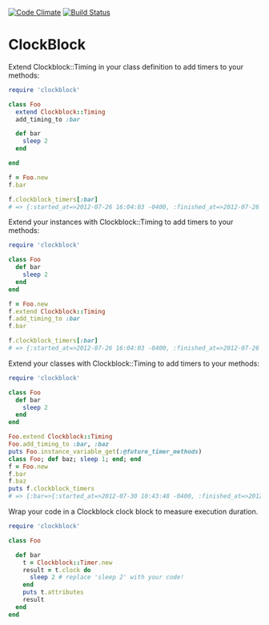 [![Code Climate](https://codeclimate.com/badge.png)](https://codeclimate.com/github/jackross/clockblock)
[![Build Status](https://secure.travis-ci.org/jackross/clockblock.png)](http://travis-ci.org/jackross/clockblock)


ClockBlock
==========

Extend Clockblock::Timing in your class definition to add timers to your methods:

````ruby
require 'clockblock'

class Foo
  extend Clockblock::Timing
  add_timing_to :bar

  def bar
    sleep 2
  end

end

f = Foo.new
f.bar

f.clockblock_timers[:bar]
# => {:started_at=>2012-07-26 16:04:03 -0400, :finished_at=>2012-07-26 16:04:05 -0400, :duration=>2.001059, :stage=>:finished}

````

Extend your instances with Clockblock::Timing to add timers to your methods:

````ruby
require 'clockblock'

class Foo
  def bar
    sleep 2
  end
end

f = Foo.new
f.extend Clockblock::Timing
f.add_timing_to :bar
f.bar

f.clockblock_timers[:bar]
# => {:started_at=>2012-07-26 16:04:03 -0400, :finished_at=>2012-07-26 16:04:05 -0400, :duration=>2.001059, :stage=>:finished}

````

Extend your classes with Clockblock::Timing to add timers to your methods:

````ruby
require 'clockblock'

class Foo
  def bar
    sleep 2
  end
end

Foo.extend Clockblock::Timing
Foo.add_timing_to :bar, :baz
puts Foo.instance_variable_get(:@future_timer_methods)
class Foo; def baz; sleep 1; end; end
f = Foo.new
f.bar
f.baz
puts f.clockblock_timers
# => {:bar=>{:started_at=>2012-07-30 10:43:48 -0400, :finished_at=>2012-07-30 10:43:49 -0400, :duration=>1.0004, :stage=>:finished}, :baz=>{:started_at=>2012-07-30 10:43:49 -0400, :finished_at=>2012-07-30 10:43:50 -0400, :duration=>1.000906, :stage=>:finished}}

````

Wrap your code in a Clockblock clock block to measure execution duration.

````ruby
require 'clockblock'

class Foo

  def bar
    t = Clockblock::Timer.new
    result = t.clock do
      sleep 2 # replace 'sleep 2' with your code!
    end
    puts t.attributes
    result
  end
end

````

